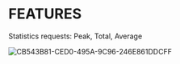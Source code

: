 # FEATURES
Statistics requests: Peak, Total, Average

![CB543B81-CED0-495A-9C96-246E861DDCFF]([https://github.com/vominht/BOT-DDoS-TELEGRAM/assets/103721562/40f8438e-8433-4757-9e7b-34e81624d732](https://i.imgur.com/8rkKA2M.jpg)https://i.imgur.com/8rkKA2M.jpg)
